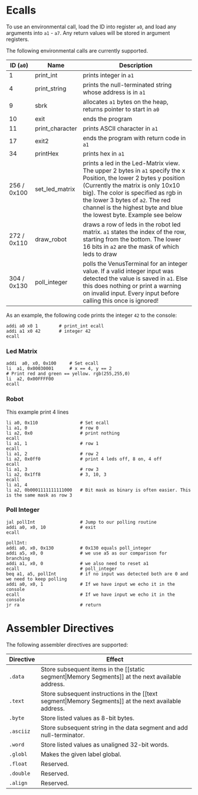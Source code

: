 # Ecalls

To use an environmental call, load the ID into register `a0`, and load any arguments into `a1` - `a7`. Any return values will be stored in argument registers.

The following environmental calls are currently supported.

| ID (`a0`)  | Name            | Description                                                         |
| ---------- | --------------- | ------------------------------------------------------------------- |
| 1          | print_int       | prints integer in `a1`                                              |
| 4          | print_string    | prints the null-terminated string whose address is in `a1`          |
| 9          | sbrk            | allocates `a1` bytes on the heap, returns pointer to start in `a0`  |
| 10         | exit            | ends the program                                                    |
| 11         | print_character | prints ASCII character in `a1`                                      |
| 17         | exit2           | ends the program with return code in `a1`                           |
| 34         | printHex        | prints hex in `a1`                                                  |
| 256 / 0x100 | set_led_matrix | prints a led in the Led-Matrix view. The upper 2 bytes in `a1` specify the x Position, the lower 2 bytes y position (Currently the matrix is only 10x10 big). The color is specified as rgb in the lower 3 bytes of `a2`. The red channel is the highest byte and blue the lowest byte. Example see below	|
| 272 / 0x110	| draw_robot	| draws a row of leds in the robot led matrix. `a1` states the index of the row, starting from the bottom. The lower 16 bits in `a2` are the mask of which leds to draw                                               |
| 304 / 0x130	| poll_integer	| polls the VenusTerminal for an integer value. If a valid integer input was detected the value is saved in `a1`. Else this does nothing or print a warning on invalid input. Every input before calling this once is ignored! |


As an example, the following code prints the integer `42` to the console:

    addi a0 x0 1        # print_int ecall
    addi a1 x0 42       # integer 42
    ecall

### Led Matrix
```assembly
addi  a0, x0, 0x100     # Set ecall
li  a1, 0x00030001      # x == 4, y == 2
# Print red and green == yellow. rgb(255,255,0)
li  a2, 0x00FFFF00
ecall
```

### Robot
This example print 4 lines

	li a0, 0x110 				# Set ecall
	li a1, 0					# row 0
	li a2, 0x0					# print nothing
	ecall
	li a1, 1					# row 1
	ecall
	li a1, 2					# row 2
	li a2, 0x0ff0				# print 4 leds off, 8 on, 4 off
	ecall
	li a1, 3					# row 3
	li a2, 0x1ff8				# 3, 10, 3
	ecall
	li a1, 4
	li a2, 0b0001111111111000   # Bit mask as binary is often easier. This is the same mask as row 3


### Poll Integer
	jal pollInt 				# Jump to our polling routine
	addi a0, x0, 10 			# exit
	ecall

	pollInt:
	addi a0, x0, 0x130 			# 0x130 equals poll_integer
	addi a5, x0, 0 				# we use a5 as our comparison for branching
	addi a1, x0, 0 				# we also need to reset a1
	ecall						# poll_integer
	beq a1, a5, pollInt 		# if no input was detected both are 0 and we need to keep polling
	addi a0, x0, 1 				# If we have input we echo it in the console
	ecall   					# If we have input we echo it in the console
	jr ra   					# return

# Assembler Directives

The following assembler directives are supported:

| Directive | Effect |
| --------- | ------ |
| `.data`   | Store subsequent items in the [[static segment\|Memory Segments]] at the next available address. |
| `.text`   | Store subsequent instructions in the [[text segment\|Memory Segments]] at the next available address. |
| `.byte`   | Store listed values as 8-bit bytes. |
| `.asciiz` | Store subsequent string in the data segment and add null-terminator. |
| `.word`   | Store listed values as unaligned 32-bit words. |
| `.globl`  | Makes the given label global. |
| `.float`  | Reserved. |
| `.double` | Reserved. |
| `.align`  | Reserved. |